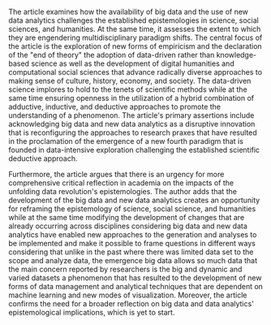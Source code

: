 
The article examines how the availability of big data and the use of new data analytics challenges the established epistemologies in science, social sciences, and humanities. At the same time, it assesses the extent to which they are engendering multidisciplinary paradigm shifts. The central focus of the article is the exploration of new forms of empiricism and the declaration of the "end of theory" the adoption of data-driven rather than knowledge-based science as well as the development of digital humanities and computational social sciences that advance radically diverse approaches to making sense of culture, history, economy, and society. The data-driven science implores to hold to the tenets of scientific methods while at the same time ensuring openness in the utilization of a hybrid combination of adductive, inductive, and deductive approaches to promote the understanding of a phenomenon. The article's primary assertions include acknowledging big data and new data analytics as a disruptive innovation that is reconfiguring the approaches to research praxes that have resulted in the proclamation of the emergence of a new fourth paradigm that is founded in data-intensive exploration challenging the established scientific deductive approach.
  
  Furthermore, the article argues that there is an urgency for more comprehensive critical reflection in academia on the impacts of the unfolding data revolution's epistemologies. The author adds that the development of the big data and new data analytics creates an opportunity for reframing the epistemology of science, social science, and humanities while at the same time modifying the development of changes that are already occurring across disciplines considering big data and new data analytics have enabled new approaches to the generation and analyses to be implemented and make it possible to frame questions in different ways considering that unlike in the past where there was limited data set to the scope and analyze data, the emergence big data allows so much data that the main concern reported by researchers is the big and dynamic and varied datasets a phenomenon that has resulted to the development of new forms of data management and analytical techniques that are dependent on machine learning and new modes of visualization. Moreover, the article confirms the need for a broader reflection on big data and data analytics' epistemological implications, which is yet to start.
